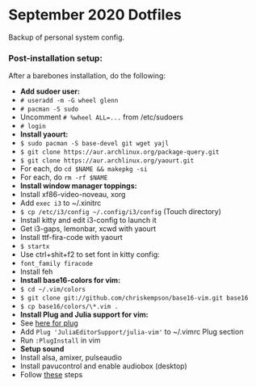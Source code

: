 <h1> September 2020 Dotfiles </h1>

Backup of personal system config.

<h3> Post-installation setup: </h3>

<p>
    After a barebones installation, do the following:
</p>
<ul>
  <li><b>Add sudoer user:</b>
  <li><code># useradd -m -G wheel glenn</code>
  <li><code># pacman -S sudo</code>
  <li>Uncomment <code># %wheel ALL=...</code> from /etc/sudoers
  <li><code># login</code>
  <li><b>Install yaourt:</b>
  <li><code>$ sudo pacman -S base-devel git wget yajl</code>
  <li><code>$ git clone https://aur.archlinux.org/package-query.git</code>
  <li><code>$ git clone https://aur.archlinux.org/yaourt.git</code>
  <li>For each, do <code>cd $NAME && makepkg -si</code>
  <li>For each, do <code>rm -rf $NAME</code>
  <li><b>Install window manager toppings:</b>
  <li>Install xf86-video-noveau, xorg
  <li>Add <code>exec i3</code> to ~/.xinitrc
  <li><code>$ cp /etc/i3/config ~/.config/i3/config</code> (Touch directory)
  <li>Install kitty and edit i3-config to launch it
  <li>Get i3-gaps, lemonbar, xcwd with yaourt
  <li>Install ttf-fira-code with yaourt
  <li><code>$ startx</code>
  <li>Use ctrl+shit+f2 to set font in kitty config:
  <li><code>font_family firacode</code>
  <li>Install feh
  <li><b>Install base16-colors for vim:</b>
  <li><code>$ cd ~/.vim/colors</code>
  <li><code>$ git clone git://github.com/chriskempson/base16-vim.git base16</code>
  <li><code>$ cp base16/colors/\*.vim .</code>
  <li><b>Install Plug and Julia support for vim:</b>
  <li>See <a href="https://github.com/junegunn/vim-plug">here for plug</a>
  <li> Add <code>Plug 'JuliaEditorSupport/julia-vim'</code> to ~/.vimrc Plug section
  <li> Run <code>:PlugInstall</code> in vim
  <li><b>Setup sound</b>
  <li>Install alsa, amixer, pulseaudio
  <li>Install pavucontrol and enable audiobox (desktop)
  <li>Follow <a href="https://medium.com/@gamunu/enable-high-quality-audio-on-linux-6f16f3fe7e1f">these</a> steps
</ul>

